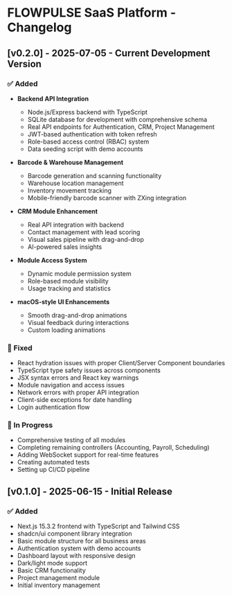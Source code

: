 # FLOWPULSE SaaS Platform - Changelog

## [v0.2.0] - 2025-07-05 - Current Development Version

### ✅ Added
- **Backend API Integration**
  - Node.js/Express backend with TypeScript
  - SQLite database for development with comprehensive schema
  - Real API endpoints for Authentication, CRM, Project Management
  - JWT-based authentication with token refresh
  - Role-based access control (RBAC) system
  - Data seeding script with demo accounts

- **Barcode & Warehouse Management**
  - Barcode generation and scanning functionality
  - Warehouse location management
  - Inventory movement tracking
  - Mobile-friendly barcode scanner with ZXing integration

- **CRM Module Enhancement**
  - Real API integration with backend
  - Contact management with lead scoring
  - Visual sales pipeline with drag-and-drop
  - AI-powered sales insights

- **Module Access System**
  - Dynamic module permission system
  - Role-based module visibility
  - Usage tracking and statistics

- **macOS-style UI Enhancements**
  - Smooth drag-and-drop animations
  - Visual feedback during interactions
  - Custom loading animations

### 🔧 Fixed
- React hydration issues with proper Client/Server Component boundaries
- TypeScript type safety issues across components
- JSX syntax errors and React key warnings
- Module navigation and access issues
- Network errors with proper API integration
- Client-side exceptions for date handling
- Login authentication flow

### 🔄 In Progress
- Comprehensive testing of all modules
- Completing remaining controllers (Accounting, Payroll, Scheduling)
- Adding WebSocket support for real-time features
- Creating automated tests
- Setting up CI/CD pipeline

## [v0.1.0] - 2025-06-15 - Initial Release

### ✅ Added
- Next.js 15.3.2 frontend with TypeScript and Tailwind CSS
- shadcn/ui component library integration
- Basic module structure for all business areas
- Authentication system with demo accounts
- Dashboard layout with responsive design
- Dark/light mode support
- Basic CRM functionality
- Project management module
- Initial inventory management
